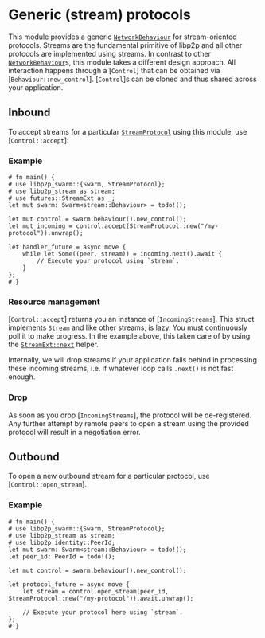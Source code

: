 # Generic (stream) protocols

This module provides a generic [`NetworkBehaviour`](libp2p_swarm::NetworkBehaviour) for stream-oriented protocols.
Streams are the fundamental primitive of libp2p and all other protocols are implemented using streams.
In contrast to other [`NetworkBehaviour`](libp2p_swarm::NetworkBehaviour)s, this module takes a different design approach.
All interaction happens through a [`Control`] that can be obtained via [`Behaviour::new_control`].
[`Control`]s can be cloned and thus shared across your application.

## Inbound

To accept streams for a particular [`StreamProtocol`](libp2p_swarm::StreamProtocol) using this module, use [`Control::accept`]:

### Example

```rust,no_run
# fn main() {
# use libp2p_swarm::{Swarm, StreamProtocol};
# use libp2p_stream as stream;
# use futures::StreamExt as _;
let mut swarm: Swarm<stream::Behaviour> = todo!();

let mut control = swarm.behaviour().new_control();
let mut incoming = control.accept(StreamProtocol::new("/my-protocol")).unwrap();

let handler_future = async move {
    while let Some((peer, stream)) = incoming.next().await {
        // Execute your protocol using `stream`.
    }
};
# }
```

### Resource management

[`Control::accept`] returns you an instance of [`IncomingStreams`].
This struct implements [`Stream`](futures::Stream) and like other streams, is lazy.
You must continuously poll it to make progress.
In the example above, this taken care of by using the [`StreamExt::next`](futures::StreamExt::next) helper.

Internally, we will drop streams if your application falls behind in processing these incoming streams, i.e. if whatever loop calls `.next()` is not fast enough.

### Drop

As soon as you drop [`IncomingStreams`], the protocol will be de-registered.
Any further attempt by remote peers to open a stream using the provided protocol will result in a negotiation error.

## Outbound

To open a new outbound stream for a particular protocol, use [`Control::open_stream`].

### Example

```rust,no_run
# fn main() {
# use libp2p_swarm::{Swarm, StreamProtocol};
# use libp2p_stream as stream;
# use libp2p_identity::PeerId;
let mut swarm: Swarm<stream::Behaviour> = todo!();
let peer_id: PeerId = todo!();

let mut control = swarm.behaviour().new_control();

let protocol_future = async move {
    let stream = control.open_stream(peer_id, StreamProtocol::new("/my-protocol")).await.unwrap();

    // Execute your protocol here using `stream`.
};
# }
```